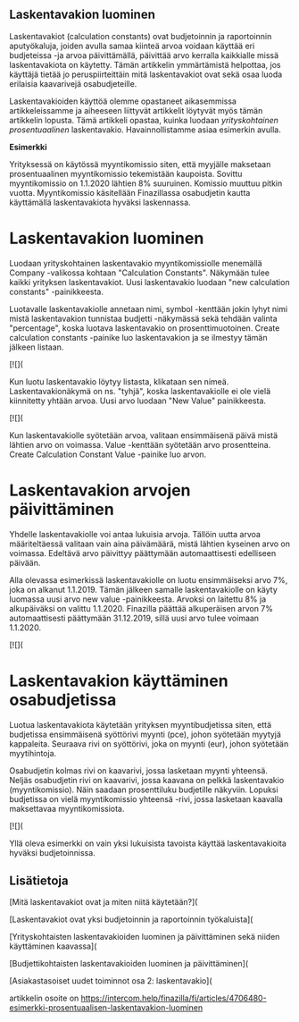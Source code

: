 ## Laskentavakion luominen

Laskentavakiot (calculation constants) ovat budjetoinnin ja raportoinnin aputyökaluja, joiden avulla samaa kiinteä arvoa voidaan käyttää eri budjeteissa -ja arvoa päivittämällä, päivittää arvo kerralla kaikkialle missä laskentavakiota on käytetty. Tämän artikkelin ymmärtämistä helpottaa, jos käyttäjä tietää jo peruspiirteittäin mitä laskentavakiot ovat sekä osaa luoda erilaisia kaavarivejä osabudjeteille.

Laskentavakioiden käyttöä olemme opastaneet aikasemmissa artikkeleissamme ja aiheeseen liittyvät artikkelit löytyvät myös tämän artikkelin lopusta. Tämä artikkeli opastaa, kuinka luodaan *yrityskohtainen* *prosentuaalinen* laskentavakio. Havainnollistamme asiaa esimerkin avulla.

**Esimerkki**

Yrityksessä on käytössä myyntikomissio siten, että myyjälle maksetaan prosentuaalinen myyntikomissio tekemistään kaupoista. Sovittu myyntikomissio on 1.1.2020 lähtien 8% suuruinen. Komissio muuttuu pitkin vuotta. Myyntikomissio käsitellään Finazillassa osabudjetin kautta käyttämällä laskentavakiota hyväksi laskennassa.

# **Laskentavakion luominen**

Luodaan yrityskohtainen laskentavakio myyntikomissiolle menemällä Company -valikossa kohtaan "Calculation Constants". Näkymään tulee kaikki yrityksen laskentavakiot. Uusi laskentavakio luodaan "new calculation constants" -painikkeesta.

Luotavalle laskentavakiolle annetaan nimi, symbol -kenttään jokin lyhyt nimi mistä laskentavakion tunnistaa budjetti -näkymässä sekä tehdään valinta "percentage", koska luotava laskentavakio on prosenttimuotoinen. Create calculation constants -painike luo laskentavakion ja se ilmestyy tämän jälkeen listaan.

[![](

Kun luotu laskentavakio löytyy listasta, klikataan sen nimeä. Laskentavakionäkymä on ns. "tyhjä", koska laskentavakiolle ei ole vielä kiinnitetty yhtään arvoa. Uusi arvo luodaan "New Value" painikkeesta.

[![](

Kun laskentavakiolle syötetään arvoa, valitaan ensimmäisenä päivä mistä lähtien arvo on voimassa. Value -kenttään syötetään arvo prosentteina. Create Calculation Constant Value -painike luo arvon.

# **Laskentavakion arvojen päivittäminen**

Yhdelle laskentavakiolle voi antaa lukuisia arvoja. Tällöin uutta arvoa määriteltäessä valitaan vain aina päivämäärä, mistä lähtien kyseinen arvo on voimassa. Edeltävä arvo päivittyy päättymään automaattisesti edelliseen päivään.

Alla olevassa esimerkissä laskentavakiolle on luotu ensimmäiseksi arvo 7%, joka on alkanut 1.1.2019. Tämän jälkeen samalle laskentavakiolle on käyty luomassa uusi arvo new value -painikkeesta. Arvoksi on laitettu 8% ja alkupäiväksi on valittu 1.1.2020. Finazilla päättää alkuperäisen arvon 7% automaattisesti päättymään 31.12.2019, sillä uusi arvo tulee voimaan 1.1.2020.

[![](

# **Laskentavakion käyttäminen osabudjetissa**

Luotua laskentavakiota käytetään yrityksen myyntibudjetissa siten, että budjetissa ensimmäisenä syöttörivi myynti (pce), johon syötetään myytyjä kappaleita. Seuraava rivi on syöttörivi, joka on myynti (eur), johon syötetään myytihintoja.

Osabudjetin kolmas rivi on kaavarivi, jossa lasketaan myynti yhteensä. Neljäs osabudjetin rivi on kaavarivi, jossa kaavana on pelkkä laskentavakio (myyntikomissio). Näin saadaan prosenttiluku budjetille näkyviin. Lopuksi budjetissa on vielä myyntikomissio yhteensä -rivi, jossa lasketaan kaavalla maksettavaa myyntikomissiota.

[![](

Yllä oleva esimerkki on vain yksi lukuisista tavoista käyttää laskentavakioita hyväksi budjetoinnissa.

## Lisätietoja

[Mitä laskentavakiot ovat ja miten niitä käytetään?](

[Laskentavakiot ovat yksi budjetoinnin ja raportoinnin työkaluista](

[Yrityskohtaisten laskentavakioiden luominen ja päivittäminen sekä niiden käyttäminen kaavassa](

[Budjettikohtaisten laskentavakioiden luominen ja päivittäminen](

[Asiakastasoiset uudet toiminnot osa 2: laskentavakio](



artikkelin osoite on https://intercom.help/finazilla/fi/articles/4706480-esimerkki-prosentuaalisen-laskentavakion-luominen

